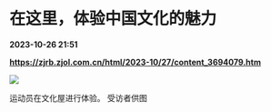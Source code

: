 # 在这里，体验中国文化的魅力

**2023-10-26 21:51**

**https://zjrb.zjol.com.cn/html/2023-10/27/content_3694079.htm**

![](https://zjrb.zjol.com.cn/images/2023-10/27/zjrb2023102700006v02b006.jpg)

运动员在文化屋进行体验。 受访者供图